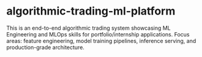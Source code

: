 # algorithmic-trading-ml-platform
This is an end-to-end algorithmic trading system showcasing ML Engineering and MLOps skills for portfolio/internship applications. Focus areas: feature engineering, model training pipelines, inference serving, and production-grade architecture.
